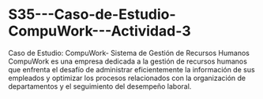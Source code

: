 # S35---Caso-de-Estudio-CompuWork---Actividad-3
Caso de Estudio: CompuWork- Sistema de Gestión de Recursos Humanos   CompuWork es una empresa dedicada a la gestión de recursos humanos que enfrenta el desafío de administrar eficientemente la información de sus empleados y optimizar los procesos relacionados con la organización de departamentos y el seguimiento del desempeño laboral.
